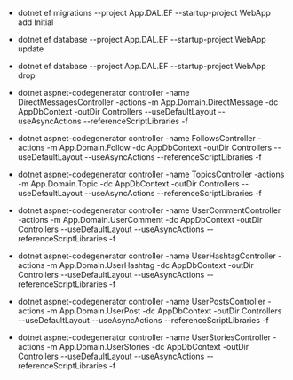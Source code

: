 - dotnet ef migrations --project App.DAL.EF --startup-project WebApp add Initial
- dotnet ef database --project App.DAL.EF --startup-project WebApp update
- dotnet ef database --project App.DAL.EF --startup-project WebApp drop

- dotnet aspnet-codegenerator controller -name DirectMessagesController        -actions -m  App.Domain.DirectMessage        -dc AppDbContext -outDir Controllers --useDefaultLayout --useAsyncActions --referenceScriptLibraries -f
- dotnet aspnet-codegenerator controller -name FollowsController        -actions -m  App.Domain.Follow        -dc AppDbContext -outDir Controllers --useDefaultLayout --useAsyncActions --referenceScriptLibraries -f
- dotnet aspnet-codegenerator controller -name TopicsController        -actions -m  App.Domain.Topic        -dc AppDbContext -outDir Controllers --useDefaultLayout --useAsyncActions --referenceScriptLibraries -f
- dotnet aspnet-codegenerator controller -name UserCommentController        -actions -m  App.Domain.UserComment        -dc AppDbContext -outDir Controllers --useDefaultLayout --useAsyncActions --referenceScriptLibraries -f
- dotnet aspnet-codegenerator controller -name UserHashtagController        -actions -m  App.Domain.UserHashtag        -dc AppDbContext -outDir Controllers --useDefaultLayout --useAsyncActions --referenceScriptLibraries -f
- dotnet aspnet-codegenerator controller -name UserPostsController        -actions -m  App.Domain.UserPost        -dc AppDbContext -outDir Controllers --useDefaultLayout --useAsyncActions --referenceScriptLibraries -f
- dotnet aspnet-codegenerator controller -name UserStoriesController        -actions -m  App.Domain.UserStories        -dc AppDbContext -outDir Controllers --useDefaultLayout --useAsyncActions --referenceScriptLibraries -f
